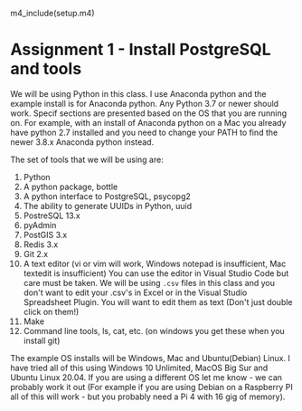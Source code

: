 
m4_include(setup.m4)

# Assignment 1 - Install PostgreSQL and tools

We will be using Python in this class.  I use Anaconda python and the example install is for Anaconda python.
Any Python 3.7 or newer should work.    Specif sections are presented based on the OS that you are running
on.  For example, with an install of Anaconda python on a Mac you already have python 2.7 installed and you
need to change your PATH to find the newer 3.8.x Anaconda python instead.

The set of tools that we will be using are:

1. Python
2. A python package, bottle
3. A python interface to PostgreSQL, psycopg2
4. The ability to generate UUIDs in Python, uuid
5. PostreSQL 13.x
6. pyAdmin
7. PostGIS 3.x
8. Redis 3.x
9. Git 2.x
9. A text editor (vi or vim will work, Windows notepad is insufficient, Mac textedit is insufficient)  You can use the editor in Visual Studio Code but care must be taken.   We will be using `.csv` files in this class and you don't want to edit your .csv's in Excel or in the Visual Studio  Spreadsheet Plugin.  You will want to edit
them as text (Don't just double click on them!)
10. Make
11. Command line tools, ls, cat, etc. (on windows you get these when you install git)

The example OS installs will be Windows, Mac and Ubuntu(Debian) Linux.  I have tried all of this
using Windows 10 Unlimited, MacOS Big Sur and Ubuntu Linux 20.04.  If you are using a different
OS let me know - we can probably work it out (For example if you are using Debian on a Raspberry PI
all of this will work - but you probably need a Pi 4 with 16 gig of memory).




